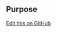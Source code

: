 ## Purpose

[Edit this on GitHub](https://github.com/wellcometrust/wellcomecollection.org/edit/master/common/views/components/DateRange/README.md)
